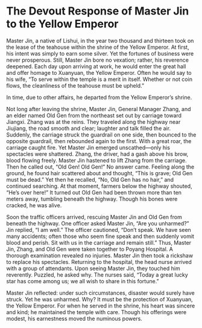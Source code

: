 # The Devout Response of Master Jin to the Yellow Emperor

Master Jin, a native of Lishui, in the year two thousand and thirteen took on the lease of the teahouse within the shrine of the Yellow Emperor. At first, his intent was simply to earn some silver. Yet the fortunes of business were never prosperous. Still, Master Jin bore no vexation; rather, his reverence deepened. Each day upon arriving at work, he would enter the great hall and offer homage to Xuanyuan, the Yellow Emperor. Often he would say to his wife, “To serve within the temple is a merit in itself. Whether or not coin flows, the cleanliness of the teahouse must be upheld.”

In time, due to other affairs, he departed from the Yellow Emperor’s shrine.

Not long after leaving the shrine, Master Jin, General Manager Zhang, and an elder named Old Gen from the northeast set out by carriage toward Jiangxi. Zhang was at the reins. They traveled along the highway near Jiujiang, the road smooth and clear; laughter and talk filled the air. Suddenly, the carriage struck the guardrail on one side, then bounced to the opposite guardrail, then rebounded again to the first. With a great roar, the carriage caught fire. Yet Master Jin emerged unscathed—only his spectacles were shattered. Zhang, the driver, had a gash above his brow, blood flowing freely. Master Jin hastened to lift Zhang from the carriage. Then he called out, “Old Gen! Old Gen!” No answer came. Feeling along the ground, he found hair scattered about and thought, “This is grave; Old Gen must be dead.” Yet then he recalled, “No, Old Gen has no hair,” and continued searching. At that moment, farmers below the highway shouted, “He’s over here!” It turned out Old Gen had been thrown more than ten meters away, tumbling beneath the highway. Though his bones were cracked, he was alive.

Soon the traffic officers arrived, rescuing Master Jin and Old Gen from beneath the highway. One officer asked Master Jin, “Are you unharmed?” Jin replied, “I am well.” The officer cautioned, “Don’t speak. We have seen many accidents; often those who seem fine speak and then suddenly vomit blood and perish. Sit with us in the carriage and remain still.” Thus, Master Jin, Zhang, and Old Gen were taken together to Poyang Hospital. A thorough examination revealed no injuries. Master Jin then took a rickshaw to replace his spectacles. Returning to the hospital, the head nurse arrived with a group of attendants. Upon seeing Master Jin, they touched him reverently. Puzzled, he asked why. The nurses said, “Today a great lucky star has come among us; we all wish to share in this fortune.”

Master Jin reflected: under such circumstances, disaster would surely have struck. Yet he was unharmed. Why? It must be the protection of Xuanyuan, the Yellow Emperor. For when he served in the shrine, his heart was sincere and kind; he maintained the temple with care. Though his offerings were modest, his earnestness moved the numinous powers.